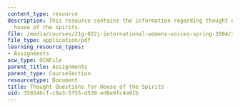 ```yaml
---
content_type: resource
description: This resource contains the information regarding thought questions for
  house of the spirits.
file: /media/courses/21g-022j-international-womens-voices-spring-2004/358346cfc8a35f55d539ed6e9fc4a91b_MIT21G_022JS04_forhou2.pdf
file_type: application/pdf
learning_resource_types:
- Assignments
ocw_type: OCWFile
parent_title: Assignments
parent_type: CourseSection
resourcetype: Document
title: Thought Questions for House of the Spirits
uid: 358346cf-c8a3-5f55-d539-ed6e9fc4a91b
---
```

